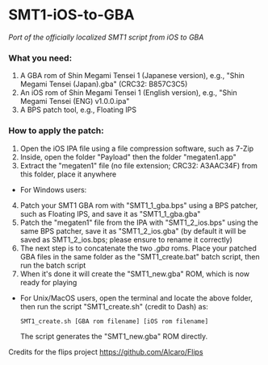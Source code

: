 # SMT1-iOS-to-GBA
*Port of the officially localized SMT1 script from iOS to GBA*

### What you need:
1. A GBA rom of Shin Megami Tensei 1 (Japanese version), e.g., "Shin Megami Tensei (Japan).gba" (CRC32: B857C3C5)
2. An iOS rom of Shin Megami Tensei 1 (English version), e.g., "Shin Megami Tensei (ENG) v1.0.0.ipa"
3. A BPS patch tool, e.g., Floating IPS

### How to apply the patch:
1. Open the iOS IPA file using a file compression software, such as 7-Zip
2. Inside, open the folder "Payload" then the folder "megaten1.app"
3. Extract the "megaten1" file (no file extension; CRC32: A3AAC34F) from this folder, place it anywhere
* For Windows users:
4. Patch your SMT1 GBA rom with "SMT1_1_gba.bps" using a BPS patcher, such as Floating IPS, and save it as "SMT1_1_gba.gba"
5. Patch the "megaten1" file from the IPA with "SMT1_2_ios.bps" using the same BPS patcher, save it as "SMT1_2_ios.gba" (by default it will be saved as SMT1_2_ios.bps; please ensure to rename it correctly)
6. The next step is to concatenate the two *.gba* roms. Place your patched GBA files in the same folder as the "SMT1_create.bat" batch script, then run the batch script
7. When it's done it will create the "SMT1_new.gba" ROM, which is now ready for playing

* For Unix/MacOS users, open the terminal and locate the above folder, then run the script "SMT1_create.sh" (credit to Dash) as:

  `SMT1_create.sh [GBA rom filename] [iOS rom filename]`
  
  The script generates the "SMT1_new.gba" ROM directly.

Credits for the flips project https://github.com/Alcaro/Flips
